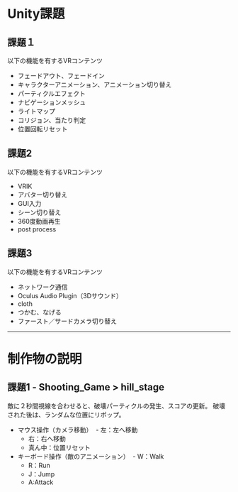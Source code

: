 # Unity課題

## 課題１
以下の機能を有するVRコンテンツ
- フェードアウト、フェードイン
- キャラクターアニメーション、アニメーション切り替え
- パーティクルエフェクト
- ナビゲーションメッシュ
- ライトマップ
- コリジョン、当たり判定
- 位置回転リセット

## 課題2
以下の機能を有するVRコンテンツ
- VRIK
- アバター切り替え
- GUI入力
- シーン切り替え
- 360度動画再生
- post process

## 課題3
以下の機能を有するVRコンテンツ
- ネットワーク通信
- Oculus Audio Plugin（3Dサウンド）
- cloth
- つかむ、なげる
- ファースト／サードカメラ切り替え

---

# 制作物の説明

## 課題1 - Shooting_Game > hill_stage

敵に２秒間視線を合わせると、破壊パーティクルの発生、スコアの更新。
破壊された後は、ランダムな位置にリポップ。

- マウス操作（カメラ移動）
  - 左：左へ移動
  - 右：右へ移動
  - 真ん中：位置リセット
- キーボード操作（敵のアニメーション）
  - W：Walk
  - R：Run
  - J：Jump
  - A:Attack

